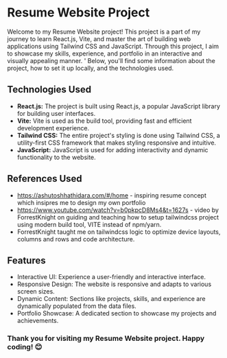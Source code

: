 # Resume Website Project

Welcome to my Resume Website project! This project is a part of my journey to learn React.js, Vite, and master the art of building web applications using Tailwind CSS and JavaScript. 
Through this project, I aim to showcase my skills, experience, and portfolio in an interactive and visually appealing manner. '
Below, you'll find some information about the project, how to set it up locally, and the technologies used.

## Technologies Used

- **React.js:** The project is built using React.js, a popular JavaScript library for building user interfaces.
- **Vite:** Vite is used as the build tool, providing fast and efficient development experience.
- **Tailwind CSS:** The entire project's styling is done using Tailwind CSS, a utility-first CSS framework that makes styling responsive and intuitive.
- **JavaScript:** JavaScript is used for adding interactivity and dynamic functionality to the website.


## References Used 
- https://ashutoshhathidara.com/#/home - inspiring resume concept which insipres me to design my own portfolio
- https://www.youtube.com/watch?v=b0pkpcD8Ms4&t=1627s - video by ForrestKnight on guiding and teaching how to setup tailwindcss project using modern build tool, VITE instead of npm/yarn.
- ForrestKnight taught me on tailwindcss logic to optimize device layouts, columns and rows and code architecture.

## Features
- Interactive UI: Experience a user-friendly and interactive interface.
- Responsive Design: The website is responsive and adapts to various screen sizes.
- Dynamic Content: Sections like projects, skills, and experience are dynamically populated from the data files.
- Portfolio Showcase: A dedicated section to showcase my projects and achievements.

### Thank you for visiting my Resume Website project. Happy coding! 😊
